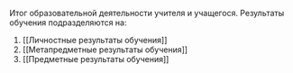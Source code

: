 Итог образовательной деятельности учителя и учащегося.
Результаты обучения подразделяются на:
1. [[Личностные результаты обучения]]
2. [[Метапредметные результаты обучения]]
3. [[Предметные результаты обучения]]
